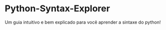 # Python-Syntax-Explorer
Um guia intuitivo e bem explicado para você aprender a sintaxe do python! 
